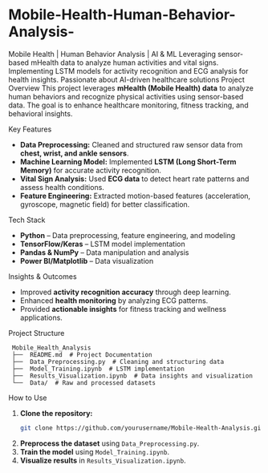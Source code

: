 # Mobile-Health-Human-Behavior-Analysis-
Mobile Health | Human Behavior Analysis | AI &amp; ML Leveraging sensor-based mHealth data to analyze human activities and vital signs. Implementing LSTM models for activity recognition and ECG analysis for health insights. Passionate about AI-driven healthcare solutions
Project Overview
This project leverages **mHealth (Mobile Health) data** to analyze human behaviors and recognize physical activities using sensor-based data. The goal is to enhance healthcare monitoring, fitness tracking, and behavioral insights.

 Key Features
- **Data Preprocessing:** Cleaned and structured raw sensor data from **chest, wrist, and ankle sensors**.
- **Machine Learning Model:** Implemented **LSTM (Long Short-Term Memory)** for accurate activity recognition.
- **Vital Sign Analysis:** Used **ECG data** to detect heart rate patterns and assess health conditions.
- **Feature Engineering:** Extracted motion-based features (acceleration, gyroscope, magnetic field) for better classification.

 Tech Stack
- **Python** – Data preprocessing, feature engineering, and modeling
- **TensorFlow/Keras** – LSTM model implementation
- **Pandas & NumPy** – Data manipulation and analysis
- **Power BI/Matplotlib** – Data visualization

 Insights & Outcomes
- Improved **activity recognition accuracy** through deep learning.
- Enhanced **health monitoring** by analyzing ECG patterns.
- Provided **actionable insights** for fitness tracking and wellness applications.

 Project Structure
```
 Mobile_Health_Analysis
 ├──  README.md  # Project Documentation
 ├──  Data_Preprocessing.py  # Cleaning and structuring data
 ├──  Model_Training.ipynb  # LSTM implementation
 ├──  Results_Visualization.ipynb  # Data insights and visualization
 └──  Data/  # Raw and processed datasets
```

 How to Use
1. **Clone the repository:**
   ```bash
   git clone https://github.com/yourusername/Mobile-Health-Analysis.git
   ```
2. **Preprocess the dataset** using `Data_Preprocessing.py`.
3. **Train the model** using `Model_Training.ipynb`.
4. **Visualize results** in `Results_Visualization.ipynb`.
